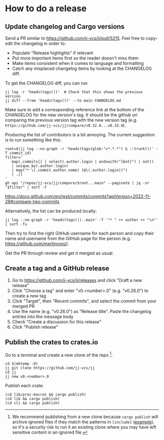 # How to do a release

## Update changelog and Cargo versions

Send a PR similar to <https://github.com/jj-vcs/jj/pull/5215>. Feel free to
copy-edit the changelog in order to:

* Populate "Release highlights" if relevant
* Put more important items first so the reader doesn't miss them
* Make items consistent when it comes to language and formatting
* Catch any misplaced changelog items by looking at the CHANGELOG diff.

To get the CHANGELOG diff, you can run

```shell
jj log -r 'heads(tags())'  # Check that this shows the previous version
jj diff --from 'heads(tags())' --to main CHANGELOG.md
```

Make sure to add a corresponding reference link at the bottom of the
CHANGELOG for the new version's tag. It should be the github url comparing
the previous version tag with the new version tag
(e.g. `https://github.com/jj-vcs/jj/compare/v0.32.0...v0.33.0`).

Producing the list of contributors is a bit annoying. The current suggestion is
to run something like this:

```shell
root=$(jj log --no-graph -r 'heads(tags(glob:"v*.*.*") & ::trunk())' -T commit_id)
filter='
   map(.commits[] | select(.author.login | endswith("[bot]") | not))
   | unique_by(.author.login)
   | map("* \(.commit.author.name) (@\(.author.login))")
   | .[]
'
gh api "/repos/jj-vcs/jj/compare/$root...main" --paginate | jq -sr "$filter" | sort -f
```

<https://docs.github.com/en/rest/commits/commits?apiVersion=2022-11-28#compare-two-commits>

Alternatively, the list can be produced locally:

```shell
jj log --no-graph -r 'heads(tags())..main' -T '"* " ++ author ++ "\n"' | sort -fu
```

Then try to find the right GitHub username for each person and copy their name
and username from the GitHub page for the person
(e.g. <https://github.com/martinvonz>).

Get the PR through review and get it merged as usual.

## Create a tag and a GitHub release

1. Go to <https://github.com/jj-vcs/jj/releases> and click "Draft a new release"
2. Click "Choose a tag" and enter "v0.\<number\>.0" (e.g. "v0.26.0") to create a
   new tag
3. Click "Target", then "Recent commits", and select the commit from your merged
   PR
4. Use the name (e.g. "v0.26.0") as "Release title". Paste the changelog entries
   into the message body
5. Check "Create a discussion for this release"
6. Click "Publish release"

## Publish the crates to crates.io

Go to a terminal and create a new clone of the repo [^1]:

```shell
cd $(mktemp -d)
jj git clone https://github.com/jj-vcs/jj
cd jj
jj new v0.<number>.0
```

Publish each crate:

```shell
(cd lib/proc-macros && cargo publish)
(cd lib && cargo publish)
(cd cli && cargo publish)
```


[^1]: We recommend publishing from a new clone because `cargo publish` will
      archive ignored files if they match the patterns in `[include]`
      ([example](https://github.com/jj-vcs/jj/blob/b95628c398c6c3d11f41bdf53d0aef11f92ee96d/lib/Cargo.toml#L15-L22)),
      so it's a security risk to run it an existing clone where you may have
      left sensitive content in an ignored file.
